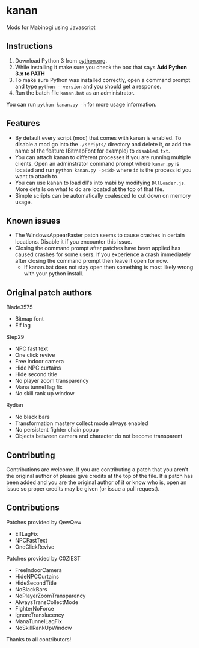 # kanan
Mods for Mabinogi using Javascript

## Instructions
1. Download Python 3 from [python.org](https://www.python.org/downloads/). 
2. While installing it make sure you check the box that says **Add Python 3.x to
PATH**
3. To make sure Python was installed correctly, open a command prompt and type
`python --version` and you should get a response.
4. Run the batch file `kanan.bat` as an administrator.

You can run `python kanan.py -h` for more usage information.

## Features
* By default every script (mod) that comes with kanan is enabled. To disable a 
mod go into the `./scripts/` directory and delete it, or add the name of the 
feature (BitmapFont for example) to `disabled.txt`.
* You can attach kanan to different processes if you are running multiple clients. Open an adminstrator command prompt where `kanan.py` is located and run 
`python kanan.py -p<id>` where `id` is the process id you want to attach to. 
* You can use kanan to load dll's into mabi by modifying `DllLoader.js`. More 
details on what to do are located at the top of that file.
* Simple scripts can be automatically coalesced to cut down on memory usage.

## Known issues
* The WindowsAppearFaster patch seems to cause crashes in certain locations. 
Disable it if you encounter this issue.
* Closing the command prompt after patches have been applied has caused crashes
for some users. If you experience a crash immediately after closing the command
prompt then leave it open for now.
    * If kanan.bat does not stay open then something is most likely wrong with
your python install.

## Original patch authors
Blade3575 
* Bitmap font
* Elf lag

Step29 
* NPC fast text
* One click revive
* Free indoor camera
* Hide NPC curtains
* Hide second title
* No player zoom transparency
* Mana tunnel lag fix
* No skill rank up window

Rydian
* No black bars
* Transformation mastery collect mode always enabled
* No persistent fighter chain popup
* Objects between camera and character do not become transparent

## Contributing
Contributions are welcome. If you are contributing a patch that you aren't the
original author of please give credits at the top of the file. If a patch has 
been added and you are the original author of it or know who is, open an issue
so proper credits may be given (or issue a pull request).

## Contributions
Patches provided by QewQew
* ElfLagFix
* NPCFastText
* OneClickRevive

Patches provided by C0ZIEST
* FreeIndoorCamera
* HideNPCCurtains
* HideSecondTitle
* NoBlackBars
* NoPlayerZoomTransparency
* AlwaysTransCollectMode
* FighterNoForce
* IgnoreTranslucency
* ManaTunnelLagFix
* NoSkillRankUpWindow

Thanks to all contributors!
